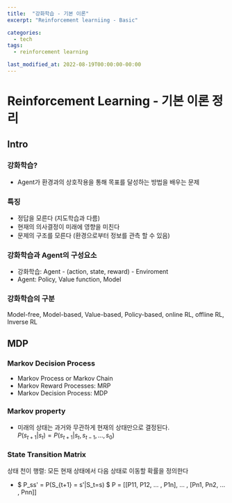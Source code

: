 ```yaml
---
title:  "강화학습 - 기본 이론"
excerpt: "Reinforcement learniing - Basic"

categories:
  - tech
tags:
  - reinforcement learning

last_modified_at: 2022-08-19T00:00:00-00:00
---
```


# Reinforcement Learning - 기본 이론 정리

## Intro
### 강화학습?
* Agent가 환경과의 상호작용을 통해 목표를 달성하는 방법을 배우는 문제

### 특징
* 정답을 모른다 (지도학습과 다름)
* 현재의 의사결정이 미래에 영향을 미친다
* 문제의 구조를 모른다 (환경으로부터 정보를 관측 할 수 있음)

### 강화학습과 Agent의 구성요소
* 강화학습: Agent - (action, state, reward) - Enviroment
* Agent: Policy, Value function, Model

### 강화학습의 구분
Model-free, Model-based, Value-based, Policy-based, online RL, offline RL, Inverse RL

## MDP
### Markov Decision Process
* Markov Process or Markov Chain
* Markov Reward Processes: MRP
* Markov Decision Process: MDP

### Markov property
* 미래의 상태는 과거와 무관하게 현재의 상태만으로 결정된다.\
$P(s_{t+1}|s_t) = P(s_{t+1}|s_t, s_{t-1}, ... , s_0)$

### State Transition Matrix
상태 천이 행렬: 모든 현재 상태에서 다음 상태로 이동할 확률을 정의한다
* $ P_ss' = P(S_{t+1} = s'|S_t=s) $
P = [[P11, P12, ... , P1n],
    ... ,
    [Pn1, Pn2, ... , Pnn]]



